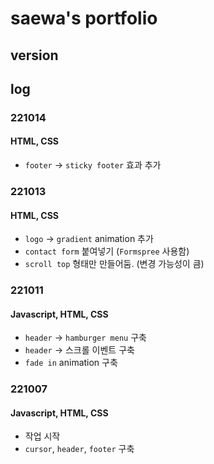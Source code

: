 # saewa's portfolio

## version

## log

### 221014

#### HTML, CSS

- `footer` -> `sticky footer` 효과 추가

### 221013

#### HTML, CSS

- `logo` -> `gradient` animation 추가
- `contact form` 붙여넣기 (`Formspree` 사용함)
- `scroll top` 형태만 만들어둠. (변경 가능성이 큼)

### 221011

#### Javascript, HTML, CSS

- `header` -> `hamburger menu` 구축
- `header` -> 스크롤 이벤트 구축
- `fade in` animation 구축

### 221007

#### Javascript, HTML, CSS

- 작업 시작
- `cursor`, `header`, `footer` 구축
